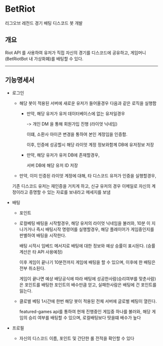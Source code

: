 # BetRiot
리그오브 레전드 경기 배팅 디스코드 봇 개발

## 개요
Riot API 를 사용하여 유저가 직접 자신의 경기를 디스코드에 공유하고, 
게임머니(BetRiotBot 내 가상화폐)를 배팅할 수 있다.

- - -
## 기능명세서
- 로그인

    - 해당 봇이 적용된 서버에 새로운 유저가 들어올경우 다음과 같은 로직을 실행함
        
        - 만약, 해당 유저가 유저 데이터베이스에 없는 유저일경우
          
            -> 개인 DM 을 통해 회원가입 진행 (라이엇 닉네임)
          
            이떄, 소환사 아이콘 변경을 통하여 본인 계정임을 인증함.
        
            이후, 인증에 성공할시 해당 라이엇 계정 정보와함께 DB에 유저정보 저장
        
        - 만약, 해당 유저가 유저 DB에 존재할경우,
    
             서버 DB에 해당 유저 ID 저장
    
    - 만약, 이미 인증된 라이엇 계정에 대해, 타 디스코드 유저가 인증을 실행할경우,
    
    기존 디스코드 유저는 재인증을 거치게 하고, 신규 유저의 경우 이메일로 자신의 계정이라고 
  증명할 수 있는 자료를 보내라고 메세지를 보냄
      
- 배팅
    - 포인트
    - 로컬베팅
    배팅을 시작할경우, 해당 유저의 라이엇 닉네임을 불러와, 10분 이 지나가거나 
      즉시 배팅시작 명령어를 실행할경우, 해당 플레이어가 게임중인지를 판별하여 배팅을 시작한다.
      
        배팅 시작시 임베드 메서지로 배팅에 대한 정보와 예상 승률이 표시된다. (승률계산은 타 API 사용예정)
        
        이후 게임이 끝나기 10분전까지 게임에 배팅을 할 수 있으며, 이후에 한 배팅은 전부 취소된다.
        
        게임이 끝나면 예상 배당공식에 따라 배팅에 성공한사람(승리여부를 맞춘사람)은 포인트를
        배팅한 포인트의 배수만큼 얻고, 실패한사람은 배팅에 건 포인트를 잃는다.
      
    - 클로벌 베팅
        1시간에 한번 해당 봇이 적용된 전체 서버에 글로벌 베팅이 열린다.

      featured-games api를 통하여 현재 진행중인 게임중 하나를 불러와, 해당 게임의
      승리 여부를 배팅할 수 있으며,  로컬배팅보다 땃을떄 배수가 높다
      
- 프로필
    - 자신의 디스코드 이름, 포인트 및 간단한 롤 전적을 확인할 수 있다